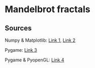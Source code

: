 # Mandelbrot fractals

## Sources
Numpy & Matplotlib:
[Link 1](https://ischurov.github.io/mandelbrot.html), 
[Link 2](https://waksoft.susu.ru/2019/04/27/mnozhestvo-mandelbrota-na-python/)

Pygame:
[Link 3](https://github.com/Josephbakulikira/Mandalbrot-set---python-pygame-)

Pygame & PyopenGL:
[Link 4](https://github.com/Josephbakulikira/Mandelbrot-set-Zooming-with-python-pyopengl-)